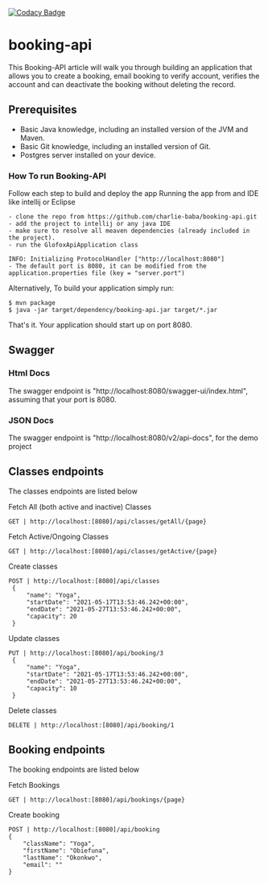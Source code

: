 [![Codacy Badge](https://app.codacy.com/project/badge/Grade/fe0aa1196db448b693e8091f9116f309)](https://www.codacy.com/gh/charlie-baba/bookings_api/dashboard?utm_source=github.com&amp;utm_medium=referral&amp;utm_content=charlie-baba/bookings_api&amp;utm_campaign=Badge_Grade)

# booking-api

This Booking-API article will walk you through building an application that allows you to create a booking, email booking to verify account, verifies the account and can deactivate the booking without deleting the record.

## Prerequisites

* Basic Java knowledge, including an installed version of the JVM and Maven.
* Basic Git knowledge, including an installed version of Git.
* Postgres server installed on your device.

### How To run Booking-API

Follow each step to build and deploy the app
Running the app from and IDE like intellij or Eclipse

    - clone the repo from https://github.com/charlie-baba/booking-api.git
    - add the project to intellij or any java IDE
    - make sure to resolve all meaven dependencies (already included in the project).
    - run the GlofoxApiApplication class

    INFO: Initializing ProtocolHandler ["http://localhost:8080"] 
    - The default port is 8080, it can be modified from the application.properties file (key = "server.port") 

Alternatively,
To build your application simply run:

    $ mvn package
    $ java -jar target/dependency/booking-api.jar target/*.jar

That's it. Your application should start up on port 8080.

## Swagger

### Html Docs
The swagger endpoint is "http://localhost:8080/swagger-ui/index.html", assuming that your port is 8080.

### JSON Docs
The swagger endpoint is "http://localhost:8080/v2/api-docs", for the demo project


## Classes endpoints

The classes endpoints are listed below

Fetch All (both active and inactive) Classes

    GET | http://localhost:[8080]/api/classes/getAll/{page}

Fetch Active/Ongoing Classes

    GET | http://localhost:[8080]/api/classes/getActive/{page}

Create classes

    POST | http://localhost:[8080]/api/classes
     {
         "name": "Yoga",
         "startDate": "2021-05-17T13:53:46.242+00:00",
         "endDate": "2021-05-27T13:53:46.242+00:00",
         "capacity": 20
     }

Update classes

    PUT | http://localhost:[8080]/api/booking/3
     {
         "name": "Yoga",
         "startDate": "2021-05-17T13:53:46.242+00:00",
         "endDate": "2021-05-27T13:53:46.242+00:00",
         "capacity": 10
     }

Delete classes

    DELETE | http://localhost:[8080]/api/booking/1

## Booking endpoints

The booking endpoints are listed below

Fetch Bookings

    GET | http://localhost:[8080]/api/bookings/{page}

Create booking

    POST | http://localhost:[8080]/api/booking
    {
        "className": "Yoga",
        "firstName": "Obiefuna",
        "lastName": "Okonkwo",
        "email": ""
    }
